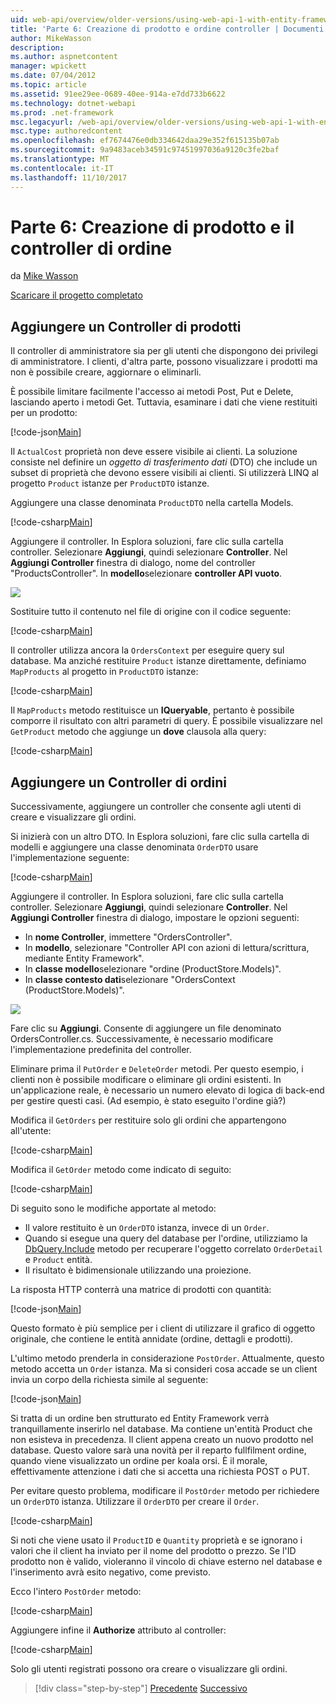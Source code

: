 ```yaml
---
uid: web-api/overview/older-versions/using-web-api-1-with-entity-framework-5/using-web-api-with-entity-framework-part-6
title: 'Parte 6: Creazione di prodotto e ordine controller | Documenti Microsoft'
author: MikeWasson
description: 
ms.author: aspnetcontent
manager: wpickett
ms.date: 07/04/2012
ms.topic: article
ms.assetid: 91ee29ee-0689-40ee-914a-e7dd733b6622
ms.technology: dotnet-webapi
ms.prod: .net-framework
msc.legacyurl: /web-api/overview/older-versions/using-web-api-1-with-entity-framework-5/using-web-api-with-entity-framework-part-6
msc.type: authoredcontent
ms.openlocfilehash: ef7674476e0db334642daa29e352f615135b07ab
ms.sourcegitcommit: 9a9483aceb34591c97451997036a9120c3fe2baf
ms.translationtype: MT
ms.contentlocale: it-IT
ms.lasthandoff: 11/10/2017
---
```

<a name="part-6-creating-product-and-order-controllers"></a>Parte 6: Creazione di prodotto e il controller di ordine
====================
da [Mike Wasson](https://github.com/MikeWasson)

[Scaricare il progetto completato](http://code.msdn.microsoft.com/ASP-NET-Web-API-with-afa30545)

## <a name="add-a-products-controller"></a>Aggiungere un Controller di prodotti

Il controller di amministratore sia per gli utenti che dispongono dei privilegi di amministratore. I clienti, d'altra parte, possono visualizzare i prodotti ma non è possibile creare, aggiornare o eliminarli.

È possibile limitare facilmente l'accesso ai metodi Post, Put e Delete, lasciando aperto i metodi Get. Tuttavia, esaminare i dati che viene restituiti per un prodotto:

[!code-json[Main](using-web-api-with-entity-framework-part-6/samples/sample1.json?highlight=1)]

Il `ActualCost` proprietà non deve essere visibile ai clienti. La soluzione consiste nel definire un *oggetto di trasferimento dati* (DTO) che include un subset di proprietà che devono essere visibili ai clienti. Si utilizzerà LINQ al progetto `Product` istanze per `ProductDTO` istanze.

Aggiungere una classe denominata `ProductDTO` nella cartella Models.

[!code-csharp[Main](using-web-api-with-entity-framework-part-6/samples/sample2.cs)]

Aggiungere il controller. In Esplora soluzioni, fare clic sulla cartella controller. Selezionare **Aggiungi**, quindi selezionare **Controller**. Nel **Aggiungi Controller** finestra di dialogo, nome del controller &quot;ProductsController&quot;. In **modello**selezionare **controller API vuoto**.

![](using-web-api-with-entity-framework-part-6/_static/image1.png)

Sostituire tutto il contenuto nel file di origine con il codice seguente:

[!code-csharp[Main](using-web-api-with-entity-framework-part-6/samples/sample3.cs)]

Il controller utilizza ancora la `OrdersContext` per eseguire query sul database. Ma anziché restituire `Product` istanze direttamente, definiamo `MapProducts` al progetto in `ProductDTO` istanze:

[!code-csharp[Main](using-web-api-with-entity-framework-part-6/samples/sample4.cs?highlight=1)]

Il `MapProducts` metodo restituisce un **IQueryable**, pertanto è possibile comporre il risultato con altri parametri di query. È possibile visualizzare nel `GetProduct` metodo che aggiunge un **dove** clausola alla query:

[!code-csharp[Main](using-web-api-with-entity-framework-part-6/samples/sample5.cs?highlight=2)]

## <a name="add-an-orders-controller"></a>Aggiungere un Controller di ordini

Successivamente, aggiungere un controller che consente agli utenti di creare e visualizzare gli ordini.

Si inizierà con un altro DTO. In Esplora soluzioni, fare clic sulla cartella di modelli e aggiungere una classe denominata `OrderDTO` usare l'implementazione seguente:

[!code-csharp[Main](using-web-api-with-entity-framework-part-6/samples/sample6.cs)]

Aggiungere il controller. In Esplora soluzioni, fare clic sulla cartella controller. Selezionare **Aggiungi**, quindi selezionare **Controller**. Nel **Aggiungi Controller** finestra di dialogo, impostare le opzioni seguenti:

- In **nome Controller**, immettere "OrdersController".
- In **modello**, selezionare "Controller API con azioni di lettura/scrittura, mediante Entity Framework".
- In **classe modello**selezionare &quot;ordine (ProductStore.Models)&quot;.
- In **classe contesto dati**selezionare &quot;OrdersContext (ProductStore.Models)&quot;.

![](using-web-api-with-entity-framework-part-6/_static/image2.png)

Fare clic su **Aggiungi**. Consente di aggiungere un file denominato OrdersController.cs. Successivamente, è necessario modificare l'implementazione predefinita del controller.

Eliminare prima il `PutOrder` e `DeleteOrder` metodi. Per questo esempio, i clienti non è possibile modificare o eliminare gli ordini esistenti. In un'applicazione reale, è necessario un numero elevato di logica di back-end per gestire questi casi. (Ad esempio, è stato eseguito l'ordine già?)

Modifica il `GetOrders` per restituire solo gli ordini che appartengono all'utente:

[!code-csharp[Main](using-web-api-with-entity-framework-part-6/samples/sample7.cs)]

Modifica il `GetOrder` metodo come indicato di seguito:

[!code-csharp[Main](using-web-api-with-entity-framework-part-6/samples/sample8.cs)]

Di seguito sono le modifiche apportate al metodo:

- Il valore restituito è un `OrderDTO` istanza, invece di un `Order`.
- Quando si esegue una query del database per l'ordine, utilizziamo la [DbQuery.Include](https://msdn.microsoft.com/en-us/library/gg696395) metodo per recuperare l'oggetto correlato `OrderDetail` e `Product` entità.
- Il risultato è bidimensionale utilizzando una proiezione.

La risposta HTTP conterrà una matrice di prodotti con quantità:

[!code-json[Main](using-web-api-with-entity-framework-part-6/samples/sample9.json)]

Questo formato è più semplice per i client di utilizzare il grafico di oggetto originale, che contiene le entità annidate (ordine, dettagli e prodotti).

L'ultimo metodo prenderla in considerazione `PostOrder`. Attualmente, questo metodo accetta un `Order` istanza. Ma si consideri cosa accade se un client invia un corpo della richiesta simile al seguente:

[!code-json[Main](using-web-api-with-entity-framework-part-6/samples/sample10.json)]

Si tratta di un ordine ben strutturato ed Entity Framework verrà tranquillamente inserirlo nel database. Ma contiene un'entità Product che non esisteva in precedenza. Il client appena creato un nuovo prodotto nel database. Questo valore sarà una novità per il reparto fullfilment ordine, quando viene visualizzato un ordine per koala orsi. È il morale, effettivamente attenzione i dati che si accetta una richiesta POST o PUT.

Per evitare questo problema, modificare il `PostOrder` metodo per richiedere un `OrderDTO` istanza. Utilizzare il `OrderDTO` per creare il `Order`.

[!code-csharp[Main](using-web-api-with-entity-framework-part-6/samples/sample11.cs)]

Si noti che viene usato il `ProductID` e `Quantity` proprietà e se ignorano i valori che il client ha inviato per il nome del prodotto o prezzo. Se l'ID prodotto non è valido, violeranno il vincolo di chiave esterno nel database e l'inserimento avrà esito negativo, come previsto.

Ecco l'intero `PostOrder` metodo:

[!code-csharp[Main](using-web-api-with-entity-framework-part-6/samples/sample12.cs)]

Aggiungere infine il **Authorize** attributo al controller:

[!code-csharp[Main](using-web-api-with-entity-framework-part-6/samples/sample13.cs)]

Solo gli utenti registrati possono ora creare o visualizzare gli ordini.

>[!div class="step-by-step"]
[Precedente](using-web-api-with-entity-framework-part-5.md)
[Successivo](using-web-api-with-entity-framework-part-7.md)
